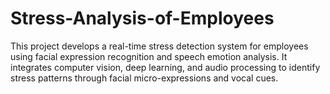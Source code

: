 # Stress-Analysis-of-Employees
This project develops a real-time stress detection system for employees using facial expression recognition and speech emotion analysis. It integrates computer vision, deep learning, and audio processing to identify stress patterns through facial micro-expressions and vocal cues.  
